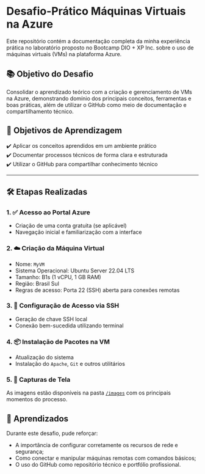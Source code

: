 # Desafio-Prático Máquinas Virtuais na Azure
Este repositório contém a documentação completa da minha experiência prática no laboratório proposto no Bootcamp DIO + XP Inc. sobre o uso de máquinas virtuais (VMs) na plataforma Azure.

## 📚 Objetivo do Desafio

Consolidar o aprendizado teórico com a criação e gerenciamento de VMs na Azure, demonstrando domínio dos principais conceitos, ferramentas e boas práticas, além de utilizar o GitHub como meio de documentação e compartilhamento técnico.

## 🎯 Objetivos de Aprendizagem

✔️ Aplicar os conceitos aprendidos em um ambiente prático  
✔️ Documentar processos técnicos de forma clara e estruturada  
✔️ Utilizar o GitHub para compartilhar conhecimento técnico  

---

## 🛠️ Etapas Realizadas

### 1. ✅ Acesso ao Portal Azure
- Criação de uma conta gratuita (se aplicável)
- Navegação inicial e familiarização com a interface

### 2. ☁️ Criação da Máquina Virtual
- Nome: `MyVM`
- Sistema Operacional: Ubuntu Server 22.04 LTS
- Tamanho: B1s (1 vCPU, 1 GB RAM)
- Região: Brasil Sul
- Regras de acesso: Porta 22 (SSH) aberta para conexões remotas

### 3. 🔐 Configuração de Acesso via SSH
- Geração de chave SSH local
- Conexão bem-sucedida utilizando terminal

### 4. 📦 Instalação de Pacotes na VM
- Atualização do sistema
- Instalação do `Apache`, `Git` e outros utilitários

### 5. 📸 Capturas de Tela
As imagens estão disponíveis na pasta [`/images`](./images) com os principais momentos do processo.


## 🧠 Aprendizados

Durante este desafio, pude reforçar:
- A importância de configurar corretamente os recursos de rede e segurança;
- Como conectar e manipular máquinas remotas com comandos básicos;
- O uso do GitHub como repositório técnico e portfólio profissional.

